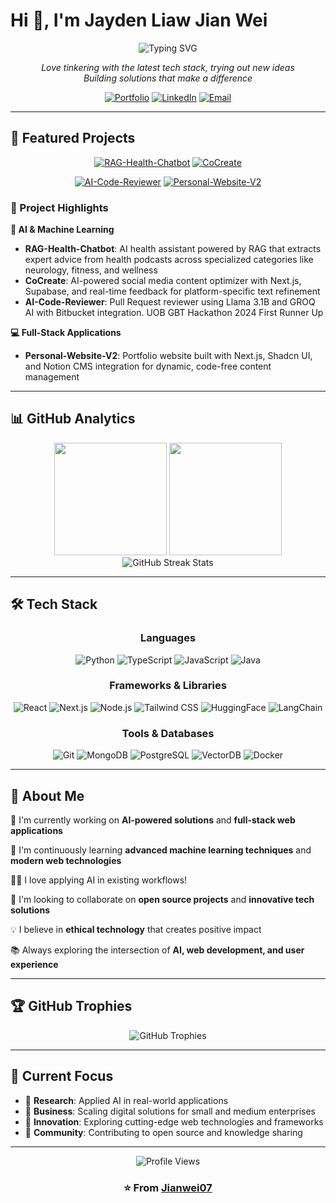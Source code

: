 # Hi 👋, I'm Jayden Liaw Jian Wei

<div align="center">
  <img src="https://readme-typing-svg.herokuapp.com?font=Fira+Code&weight=500&size=24&pause=1000&color=61DAFB&center=true&vCenter=true&random=false&width=600&lines=Full-Stack+Developer+%F0%9F%9A%80;Ethical+Tech+Advocate+%F0%9F%8C%8D;AI+%26+ML+Enthusiast+%F0%9F%A4%96;Always+Learning%2C+Always+Growing+%F0%9F%93%9A" alt="Typing SVG" />
</div>

<p align="center">
  <em>Love tinkering with the latest tech stack, trying out new ideas</em><br>
  <em>Building solutions that make a difference</em>
</p>

<div align="center">
  
[![Portfolio](https://img.shields.io/badge/Portfolio-000000?style=for-the-badge&logo=vercel&logoColor=white)](https://jayden-portfolio-v2.vercel.app/)
[![LinkedIn](https://img.shields.io/badge/LinkedIn-0077B5?style=for-the-badge&logo=linkedin&logoColor=white)](https://www.linkedin.com/in/liawjianwei/)
[![Email](https://img.shields.io/badge/Email-D14836?style=for-the-badge&logo=gmail&logoColor=white)](mailto:liawjianwei@outlook.com)

</div>

---

## 🚀 Featured Projects

<div align="center">

[![RAG-Health-Chatbot](https://github-readme-stats.vercel.app/api/pin/?username=Jianwei07&repo=better-everyday-v3&theme=tokyonight&border_color=61dafb&border_radius=10&cache_seconds=86400)](https://github.com/Jianwei07/better-everyday-v3)
[![CoCreate](https://github-readme-stats.vercel.app/api/pin/?username=Jianwei07&repo=cocreate.io&theme=tokyonight&border_color=61dafb&border_radius=10&cache_seconds=86400)](https://github.com/Jianwei07/cocreate.io)

[![AI-Code-Reviewer](https://github-readme-stats.vercel.app/api/pin/?username=Jway77-ai&repo=PR-AI-Code-Reviewer&theme=tokyonight&border_color=61dafb&border_radius=10&cache_seconds=86400)](https://github.com/Jway77-ai/PR-AI-Code-Reviewer)
[![Personal-Website-V2](https://github-readme-stats.vercel.app/api/pin/?username=Jianwei07&repo=portfolio-v2&theme=tokyonight&border_color=61dafb&border_radius=10&cache_seconds=86400)](https://github.com/Jianwei07/portfolio-v2)

</div>

### 🎯 Project Highlights

**🤖 AI & Machine Learning**
- **RAG-Health-Chatbot**: AI health assistant powered by RAG that extracts expert advice from health podcasts across specialized categories like neurology, fitness, and wellness
- **CoCreate**: AI-powered social media content optimizer with Next.js, Supabase, and real-time feedback for platform-specific text refinement
- **AI-Code-Reviewer**: Pull Request reviewer using Llama 3.1B and GROQ AI with Bitbucket integration. UOB GBT Hackathon 2024 First Runner Up

**💻 Full-Stack Applications**
- **Personal-Website-V2**: Portfolio website built with Next.js, Shadcn UI, and Notion CMS integration for dynamic, code-free content management

---

## 📊 GitHub Analytics

<div align="center">
  <img height="180em" src="https://github-readme-stats.vercel.app/api?username=Jianwei07&show_icons=true&theme=tokyonight&include_all_commits=true&count_private=true&border_color=61dafb&border_radius=10"/>
  <img height="180em" src="https://github-readme-stats.vercel.app/api/top-langs/?username=Jianwei07&exclude_repo=Simplify-app,Foodu,Jayden-Personal-Blog,york-city,udemy-cv-practice,ticket-app,flutter-complete-guide-course-resources,aiap13-liaw-jian-wei,york-city,aifo-fdn-v1&layout=donut&theme=tokyonight&border_color=61dafb&border_radius=20"/>
</div>



<div align="center">
  <img src="https://github-readme-streak-stats.herokuapp.com/?user=Jianwei07&theme=tokyonight&border_radius=10&border=61dafb" alt="GitHub Streak Stats"/>
</div>

---

## 🛠️ Tech Stack

<div align="center">

### Languages
![Python](https://img.shields.io/badge/Python-3776AB?style=for-the-badge&logo=python&logoColor=white)
![TypeScript](https://img.shields.io/badge/TypeScript-007ACC?style=for-the-badge&logo=typescript&logoColor=white)
![JavaScript](https://img.shields.io/badge/JavaScript-F7DF1E?style=for-the-badge&logo=javascript&logoColor=black)
![Java](https://img.shields.io/badge/Java-ED8B00?style=for-the-badge&logo=openjdk&logoColor=white)

### Frameworks & Libraries
![React](https://img.shields.io/badge/React-20232A?style=for-the-badge&logo=react&logoColor=61DAFB)
![Next.js](https://img.shields.io/badge/Next.js-000000?style=for-the-badge&logo=next.js&logoColor=white)
![Node.js](https://img.shields.io/badge/Node.js-43853D?style=for-the-badge&logo=node.js&logoColor=white)
![Tailwind CSS](https://img.shields.io/badge/Tailwind_CSS-38B2AC?style=for-the-badge&logo=tailwind-css&logoColor=white)
![HuggingFace](https://img.shields.io/badge/🤗_HuggingFace-FFD21E?style=for-the-badge&logoColor=black)
![LangChain](https://img.shields.io/badge/🦜_LangChain-1C3C3C?style=for-the-badge&logoColor=white)

### Tools & Databases
![Git](https://img.shields.io/badge/Git-F05032?style=for-the-badge&logo=git&logoColor=white)
![MongoDB](https://img.shields.io/badge/MongoDB-4EA94B?style=for-the-badge&logo=mongodb&logoColor=white)
![PostgreSQL](https://img.shields.io/badge/PostgreSQL-316192?style=for-the-badge&logo=postgresql&logoColor=white)
![VectorDB](https://img.shields.io/badge/VectorDB-FF6B6B?style=for-the-badge&logo=databricks&logoColor=white)
![Docker](https://img.shields.io/badge/Docker-2496ED?style=for-the-badge&logo=docker&logoColor=white)

</div>

---

## 💼 About Me

🔭 I'm currently working on **AI-powered solutions** and **full-stack web applications**

🌱 I'm continuously learning **advanced machine learning techniques** and **modern web technologies**

👨‍💼 I love applying AI in existing workflows!

🤝 I'm looking to collaborate on **open source projects** and **innovative tech solutions**

💡 I believe in **ethical technology** that creates positive impact

📚 Always exploring the intersection of **AI, web development, and user experience**

---

## 🏆 GitHub Trophies

<div align="center">
  <img src="https://github-profile-trophy.vercel.app/?username=Jianwei07&theme=tokyonight&no-frame=false&no-bg=false&margin-w=4&row=1" alt="GitHub Trophies"/>
</div>

---

## 🎯 Current Focus

- 🔬 **Research**: Applied AI in real-world applications
- 💼 **Business**: Scaling digital solutions for small and medium enterprises  
- 🚀 **Innovation**: Exploring cutting-edge web technologies and frameworks
- 🤝 **Community**: Contributing to open source and knowledge sharing

---

<div align="center">
  <img src="https://komarev.com/ghpvc/?username=Jianwei07&label=Profile%20views&color=0e75b6&style=flat" alt="Profile Views" />
  
  ### ⭐ From [Jianwei07](https://github.com/Jianwei07)

</div>

